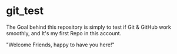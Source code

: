 # git_test
The Goal behind this repository is simply to test if Git &amp; GitHub work smoothly, and It's my first Repo in this account.

"Welcome Friends, happy to have you here!"